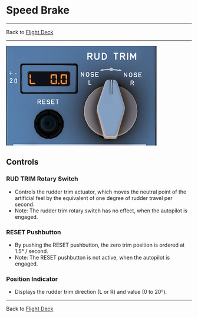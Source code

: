 # Speed Brake

---

Back to [Flight Deck](../flight-deck.md)

---

![Rudder Trim Panel](../../assets/a32nx-briefing/pedestal/Rudder-trim-Panel.png "Rudder Trim Panel")


## Controls


###  RUD TRIM Rotary Switch

- Controls the rudder trim actuator, which moves the neutral point of the artificial feel by the equivalent of one degree of rudder travel per second.
- Note: The rudder trim rotary switch has no effect, when the autopilot is engaged.

### RESET Pushbutton

- By pushing the RESET pushbutton, the zero trim position is ordered at 1.5° / second.
- Note: The RESET pushbutton is not active, when the autopilot is engaged.

### Position Indicator

- Displays the rudder trim direction (L or R) and value (0 to 20°).


---

Back to [Flight Deck](../flight-deck.md)



